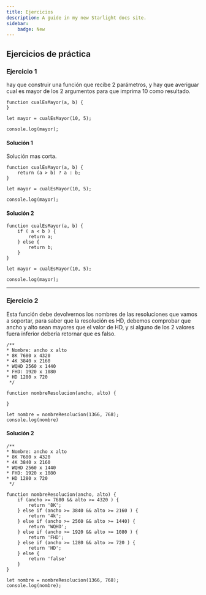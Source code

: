 ```yaml
---
title: Ejercicios
description: A guide in my new Starlight docs site.
sidebar:
    badge: New
---
```


## Ejercicios de práctica 

### Ejercicio 1

hay que construir una función que recibe 2 parámetros, y hay que averiguar cual es mayor de los 2 argumentos para que imprima 10 como resultado.
```
function cualEsMayor(a, b) {
}

let mayor = cualEsMayor(10, 5);

console.log(mayor);
```

#### Solución 1

Solución mas corta.

```
function cualEsMayor(a, b) {
    return (a > b) ? a : b;
}

let mayor = cualEsMayor(10, 5);

console.log(mayor);
```

#### Solución 2

```
function cualEsMayor(a, b) {
    if ( a < b ) {
        return a;
    } else {
        return b;
    }
}

let mayor = cualEsMayor(10, 5);

console.log(mayor);
```
---

### Ejercicio 2
Esta función debe devolvernos los nombres de las resoluciones que vamos a soportar, para saber que la resolución es HD, debemos comprobar que ancho y alto sean mayores 
que el valor de HD, y  si alguno de los 2 valores fuera inferior debería retornar que es falso.

```
/**
* Nombre: ancho x alto
* 8K 7680 x 4320
* 4K 3840 x 2160
* WQHD 2560 x 1440
* FHD: 1920 x 1080
* HD 1280 x 720
 */

function nombreResolucion(ancho, alto) {

}

let nombre = nombreResolucion(1366, 768);
console.log(nombre)
```

#### Solución 2
```
/**
* Nombre: ancho x alto
* 8K 7680 x 4320
* 4K 3840 x 2160
* WQHD 2560 x 1440
* FHD: 1920 x 1080
* HD 1280 x 720
 */

function nombreResolucion(ancho, alto) {
    if (ancho >= 7680 && alto >= 4320 ) {
        return '8K';
    } else if (ancho >= 3840 && alto >= 2160 ) {
        return '4k';
    } else if (ancho >= 2560 && alto >= 1440) {
        return 'WQHD';
    } else if (ancho >= 1920 && alto >= 1080 ) {
        return 'FHD';
    } else if (ancho >= 1280 && alto >= 720 ) {
        return 'HD';
    } else {
        return 'false'
    }
}

let nombre = nombreResolucion(1366, 768);
console.log(nombre);
```

